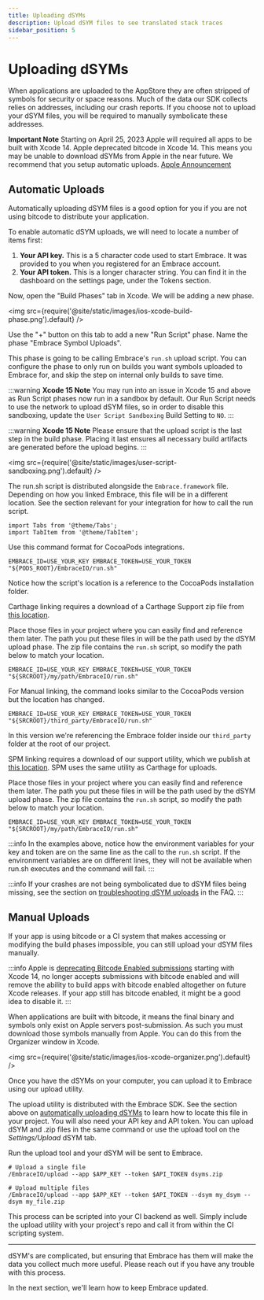 ```yaml
---
title: Uploading dSYMs
description: Upload dSYM files to see translated stack traces
sidebar_position: 5
---
```


# Uploading dSYMs

When applications are uploaded to the AppStore they are often stripped of symbols for security or space reasons.
Much of the data our SDK collects relies on addresses, including our crash reports.
If you choose not to upload your dSYM files, you will be required to manually symbolicate these addresses.

**Important Note** Starting on April 25, 2023 Apple will required all apps to be built with Xcode 14. Apple deprecated bitcode in Xcode 14. This means you may be unable to download dSYMs from Apple in the near future. We recommend that you setup automatic uploads.
[Apple Announcement](https://developer.apple.com/news/?id=jd9wcyov#:~:text=Starting%20April%2025%2C%202023%2C%20iOS,on%20the%20Mac%20App%20Store.)

## Automatic Uploads

Automatically uploading dSYM files is a good option for you if you are not using bitcode to distribute your application.

To enable automatic dSYM uploads, we will need to locate a number of items first:

1. **Your API key.** This is a 5 character code used to start Embrace. It was provided to you when you registered for an Embrace account.
1. **Your API token.** This is a longer character string. You can find it in the dashboard on the settings page, under the Tokens section.

Now, open the "Build Phases" tab in Xcode. We will be adding a new phase.

<img src={require('@site/static/images/ios-xcode-build-phase.png').default} />

Use the "+" button on this tab to add a new "Run Script" phase. Name the phase "Embrace Symbol Uploads".

This phase is going to be calling Embrace's `run.sh` upload script. You can configure the phase to only run on builds you want symbols uploaded to Embrace for, and skip the step on internal only builds to save time.

:::warning
**Xcode 15 Note** You may run into an issue in Xcode 15 and above as Run Script phases now run in a sandbox by default.
Our Run Script needs to use the network to upload dSYM files, so in order to disable this sandboxing, update the `User Script Sandboxing` Build Setting to `NO`.
:::

:::warning
**Xcode 15 Note** Please ensure that the upload script is the last step in the build phase. Placing it last ensures all necessary build artifacts are generated before the upload begins.
:::

<img src={require('@site/static/images/user-script-sandboxing.png').default} />

The run.sh script is distributed alongside the `Embrace.framework` file. Depending on how you linked Embrace, this file will be in a different location.
See the section relevant for your integration for how to call the run script.

```mdx-code-block
import Tabs from '@theme/Tabs';
import TabItem from '@theme/TabItem';
```

<Tabs groupId="ios-type" queryString="ios-type">
<TabItem value="cocoapods" label="CocoaPods">

Use this command format for CocoaPods integrations.

```shell-session
EMBRACE_ID=USE_YOUR_KEY EMBRACE_TOKEN=USE_YOUR_TOKEN "${PODS_ROOT}/EmbraceIO/run.sh"
```

Notice how the script's location is a reference to the CocoaPods installation folder.

</TabItem>
<TabItem value="carthage" label="Carthage">

Carthage linking requires a download of a Carthage Support zip file from [this location](https://s3.amazonaws.com/embrace-downloads-prod/embrace_support.zip).

Place those files in your project where you can easily find and reference them later.
The path you put these files in will be the path used by the dSYM upload phase.
The zip file contains the `run.sh` script, so modify the path below to match your location.

```shell-session
EMBRACE_ID=USE_YOUR_KEY EMBRACE_TOKEN=USE_YOUR_TOKEN "${SRCROOT}/my/path/EmbraceIO/run.sh"
```

</TabItem>
<TabItem value="manual" label="Manual">

For Manual linking, the command looks similar to the CocoaPods version but the location has changed.

```shell-session
EMBRACE_ID=USE_YOUR_KEY EMBRACE_TOKEN=USE_YOUR_TOKEN "${SRCROOT}/third_party/EmbraceIO/run.sh"
```

In this version we're referencing the Embrace folder inside our `third_party` folder at the root of our project.

</TabItem>
<TabItem value="spm" label="SPM">

SPM linking requires a download of our support utility, which we publish at [this location](https://s3.amazonaws.com/embrace-downloads-prod/embrace_support.zip). SPM uses the same utility as Carthage for uploads.

Place those files in your project where you can easily find and reference them later.
The path you put these files in will be the path used by the dSYM upload phase.
The zip file contains the `run.sh` script, so modify the path below to match your location.

```shell-session
EMBRACE_ID=USE_YOUR_KEY EMBRACE_TOKEN=USE_YOUR_TOKEN "${SRCROOT}/my/path/EmbraceIO/run.sh"
```

</TabItem>
</Tabs>

:::info
In the examples above, notice how the environment variables for your key and token are on the same line as the call to the `run.sh` script. If the environment variables are on different lines, they will not be available when run.sh executes and the command will fail.
:::

:::info
If your crashes are not being symbolicated due to dSYM files being missing, see the section on [troubleshooting dSYM uploads](/ios/faq#troubleshooting-dsym-upload) in the FAQ.
:::

## Manual Uploads

If your app is using bitcode or a CI system that makes accessing or modifying the build phases impossible, you can still upload your dSYM files manually.

:::info
Apple is [deprecating Bitcode Enabled submissions](https://developer.apple.com/documentation/xcode-release-notes/xcode-14-release-notes#Deprecations) starting with Xcode 14, no longer accepts submissions with bitcode enabled and will remove the ability to build apps with bitcode enabled altogether on future Xcode releases. If your app still has bitcode enabled, it might be a good idea to disable it.
:::

When applications are built with bitcode, it means the final binary and symbols only exist on Apple servers post-submission. As such you must download those symbols manually from Apple. You can do this from the Organizer window in Xcode.

<img src={require('@site/static/images/ios-xcode-organizer.png').default} />

Once you have the dSYMs on your computer, you can upload it to Embrace using our upload utility.

The upload utility is distributed with the Embrace SDK. See the section above on [automatically uploading dSYMs](/ios/integration/dsym-upload#automatic-uploads) to learn how to locate this file in your project. You will also need your API key and API token. You can upload dSYM and .zip files in the same command or use the upload tool on the *Settings/Upload* dSYM tab.

Run the upload tool and your dSYM will be sent to Embrace.

```shell-session
# Upload a single file
/EmbraceIO/upload --app $APP_KEY --token $API_TOKEN dsyms.zip

# Upload multiple files
/EmbraceIO/upload --app $APP_KEY --token $API_TOKEN --dsym my_dsym --dsym my_file.zip
```

This process can be scripted into your CI backend as well. Simply include the upload utility with your project's repo and call it from within the CI scripting system.

---


dSYM's are complicated, but ensuring that Embrace has them will make the data you collect much more useful. Please reach out if you have any trouble with this process.

In the next section, we'll learn how to keep Embrace updated.
